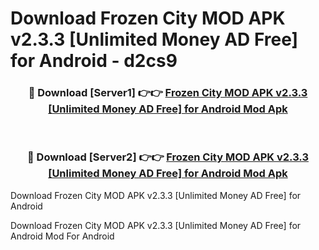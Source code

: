 # Download Frozen City MOD APK v2.3.3 [Unlimited Money AD Free] for Android - d2cs9


<div align="center">
<h3>🔴 Download [Server1] 👉👉 <a href="https://apk-comot.site?title=Frozen_City_MOD_APK_v2.3.3_[Unlimited_Money_AD_Free]_for_Android">Frozen City MOD APK v2.3.3 [Unlimited Money AD Free] for Android Mod Apk</a></h3><br>
<h3>🔴 Download [Server2] 👉👉 <a href="https://apk-comot.site?title=Frozen_City_MOD_APK_v2.3.3_[Unlimited_Money_AD_Free]_for_Android">Frozen City MOD APK v2.3.3 [Unlimited Money AD Free] for Android Mod Apk</a></h3>
</div>



Download Frozen City MOD APK v2.3.3 [Unlimited Money AD Free] for Android 

Download Frozen City MOD APK v2.3.3 [Unlimited Money AD Free] for Android Mod For Android